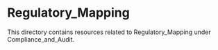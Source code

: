# Regulatory_Mapping
This directory contains resources related to Regulatory_Mapping under Compliance_and_Audit.
